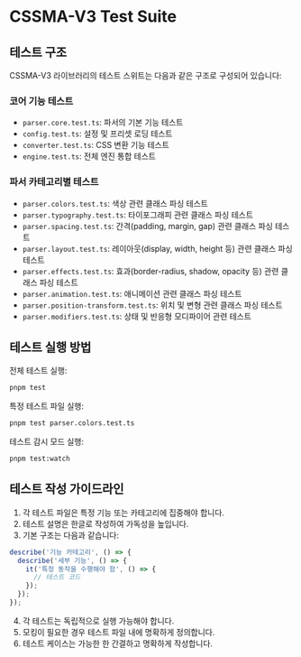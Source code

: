 # CSSMA-V3 Test Suite

## 테스트 구조

CSSMA-V3 라이브러리의 테스트 스위트는 다음과 같은 구조로 구성되어 있습니다:

### 코어 기능 테스트

- `parser.core.test.ts`: 파서의 기본 기능 테스트
- `config.test.ts`: 설정 및 프리셋 로딩 테스트
- `converter.test.ts`: CSS 변환 기능 테스트
- `engine.test.ts`: 전체 엔진 통합 테스트

### 파서 카테고리별 테스트

- `parser.colors.test.ts`: 색상 관련 클래스 파싱 테스트
- `parser.typography.test.ts`: 타이포그래피 관련 클래스 파싱 테스트
- `parser.spacing.test.ts`: 간격(padding, margin, gap) 관련 클래스 파싱 테스트
- `parser.layout.test.ts`: 레이아웃(display, width, height 등) 관련 클래스 파싱 테스트
- `parser.effects.test.ts`: 효과(border-radius, shadow, opacity 등) 관련 클래스 파싱 테스트
- `parser.animation.test.ts`: 애니메이션 관련 클래스 파싱 테스트
- `parser.position-transform.test.ts`: 위치 및 변형 관련 클래스 파싱 테스트
- `parser.modifiers.test.ts`: 상태 및 반응형 모디파이어 관련 테스트

## 테스트 실행 방법

전체 테스트 실행:
```bash
pnpm test
```

특정 테스트 파일 실행:
```bash
pnpm test parser.colors.test.ts
```

테스트 감시 모드 실행:
```bash
pnpm test:watch
```

## 테스트 작성 가이드라인

1. 각 테스트 파일은 특정 기능 또는 카테고리에 집중해야 합니다.
2. 테스트 설명은 한글로 작성하여 가독성을 높입니다.
3. 기본 구조는 다음과 같습니다:

```typescript
describe('기능 카테고리', () => {
  describe('세부 기능', () => {
    it('특정 동작을 수행해야 함', () => {
      // 테스트 코드
    });
  });
});
```

4. 각 테스트는 독립적으로 실행 가능해야 합니다.
5. 모킹이 필요한 경우 테스트 파일 내에 명확하게 정의합니다.
6. 테스트 케이스는 가능한 한 간결하고 명확하게 작성합니다. 